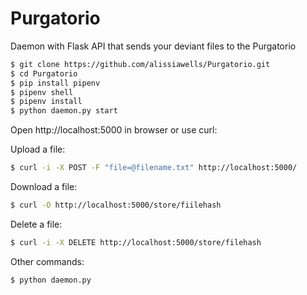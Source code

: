 # Purgatorio
Daemon with Flask API that sends your deviant files to the Purgatorio

 ```sh
$ git clone https://github.com/alissiawells/Purgatorio.git
$ cd Purgatorio
$ pip install pipenv
$ pipenv shell
$ pipenv install
$ python daemon.py start
```
Open http://localhost:5000 in browser or use curl:

Upload a file:
  
 ```sh
$ curl -i -X POST -F "file=@filename.txt" http://localhost:5000/
```
Download a file:
  
 ```sh
$ curl -O http://localhost:5000/store/fiilehash
```
Delete a file:
  
 ```sh
$ curl -i -X DELETE http://localhost:5000/store/filehash
```

Other commands:
 ```sh
$ python daemon.py 
```


